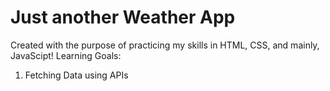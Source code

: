 # Just another Weather App
 Created with the purpose of practicing my skills in HTML, CSS, and mainly, JavaScipt!
 Learning Goals:
 1. Fetching Data using APIs

